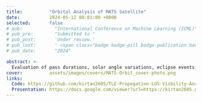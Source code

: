 ```yaml
---
title:          "Orbital Analysis of MATS Satellite"
date:           2024-05-12 00:01:00 +0800
selected:       false
# pub:            "International Conference on Machine Learning (ICML)"
# pub_pre:        "Submitted to "
# pub_post:       'Under review.'
# pub_last:       ' <span class="badge badge-pill badge-publication badge-success">Spotlight</span>'
# pub_date:       "2024"

abstract: >-
  Evaluation of pass durations, solar angle variations, eclipse events, and geomagnetic storm effects for the MATS satellite using TLE propagation. Simulation to estimate the number of Starlink satellites in line-of-sight visibility.
cover:          assets/images/covers/MATS-Orbit_cover-photo.png
links:
  Code: https://github.com/kirtan2605/TLE-Propogation-LOS-Visbility-Analysis
  Presentation: https://docs.google.com/viewer?url=https://kirtan2605.github.io/assets/reports/MATS-Orbit_presentation.pdf
---
```

